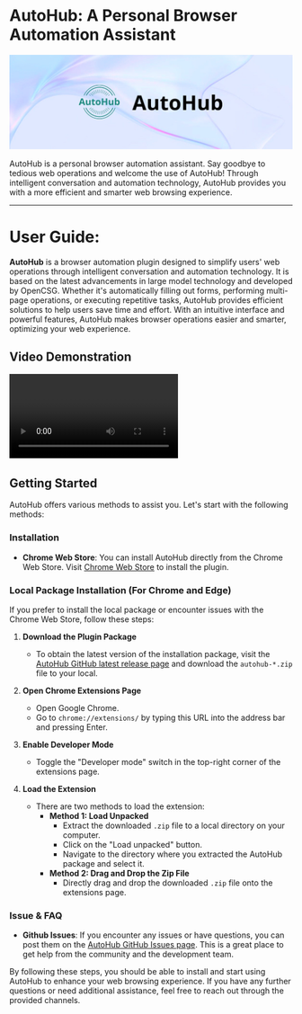 # AutoHub: A Personal Browser Automation Assistant

<p align="center">
  <img src="./static/img/AutoHub.jpeg" alt="Logo" width="1000">
</p>

AutoHub is a personal browser automation assistant. Say goodbye to tedious web operations and welcome the use of AutoHub! Through intelligent conversation and automation technology, AutoHub provides you with a more efficient and smarter web browsing experience.

___

# User Guide:

**AutoHub** is a browser automation plugin designed to simplify users' web operations through intelligent conversation and automation technology. It is based on the latest advancements in large model technology and developed by OpenCSG. Whether it's automatically filling out forms, performing multi-page operations, or executing repetitive tasks, AutoHub provides efficient solutions to help users save time and effort. With an intuitive interface and powerful features, AutoHub makes browser operations easier and smarter, optimizing your web experience.

## Video Demonstration

<video src="https://github.com/user-attachments/assets/cd31a6a2-38d4-45ee-9c9d-5e6badd67c26" controls>
  <source src="https://github.com/user-attachments/assets/cd31a6a2-38d4-45ee-9c9d-5e6badd67c26" type="video/mp4">
  <img src="./static/img/videoframe_15996.png" alt="Video Frame" />
  Your browser does not support the video tag.
</video>

## Getting Started

AutoHub offers various methods to assist you. Let's start with the following methods:

### **Installation**

- **Chrome Web Store**: You can install AutoHub directly from the Chrome Web Store. Visit [Chrome Web Store](https://chromewebstore.google.com/detail/opencsg-autohub/nlolpocboolodbjkcakhdnnlhmlgpjgl?hl=zh-CN&utm_source=ext_sidebar) to install the plugin. 

### **Local Package Installation (For Chrome and Edge)**

If you prefer to install the local package or encounter issues with the Chrome Web Store, follow these steps:

1. **Download the Plugin Package**
   - To obtain the latest version of the installation package, visit the [AutoHub GitHub latest release page](https://github.com/OpenCSGs/AutoHub/releases/latest) and download the `autohub-*.zip` file to your local.

2. **Open Chrome Extensions Page**
   - Open Google Chrome.
   - Go to `chrome://extensions/` by typing this URL into the address bar and pressing Enter.

3. **Enable Developer Mode**
   - Toggle the "Developer mode" switch in the top-right corner of the extensions page.

4. **Load the Extension**
   - There are two methods to load the extension:
     - **Method 1: Load Unpacked**
       - Extract the downloaded `.zip` file to a local directory on your computer.
       - Click on the "Load unpacked" button.
       - Navigate to the directory where you extracted the AutoHub package and select it.
     - **Method 2: Drag and Drop the Zip File**
       - Directly drag and drop the downloaded `.zip` file onto the extensions page.

### **Issue & FAQ**

- **Github Issues**: If you encounter any issues or have questions, you can post them on the [AutoHub GitHub Issues page](https://github.com/OpenCSGs/AutoHub/issues). This is a great place to get help from the community and the development team.

By following these steps, you should be able to install and start using AutoHub to enhance your web browsing experience. If you have any further questions or need additional assistance, feel free to reach out through the provided channels.
